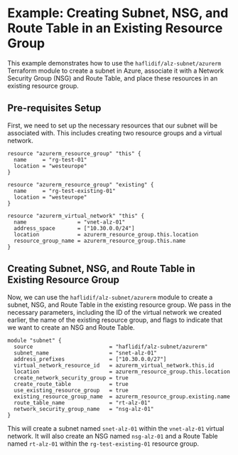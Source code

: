 # Example: Creating Subnet, NSG, and Route Table in an Existing Resource Group

This example demonstrates how to use the `haflidif/alz-subnet/azurerm` Terraform module to create a subnet in Azure, associate it with a Network Security Group (NSG) and Route Table, and place these resources in an existing resource group.

## Pre-requisites Setup

First, we need to set up the necessary resources that our subnet will be associated with. This includes creating two resource groups and a virtual network.

```hcl
resource "azurerm_resource_group" "this" {
  name     = "rg-test-01"
  location = "westeurope"
}

resource "azurerm_resource_group" "existing" {
  name     = "rg-test-existing-01"
  location = "westeurope"  
}

resource "azurerm_virtual_network" "this" {
  name                = "vnet-alz-01"
  address_space       = ["10.30.0.0/24"]
  location            = azurerm_resource_group.this.location
  resource_group_name = azurerm_resource_group.this.name
}
```

## Creating Subnet, NSG, and Route Table in Existing Resource Group
Now, we can use the `haflidif/alz-subnet/azurerm` module to create a subnet, NSG, and Route Table in the existing resource group. We pass in the necessary parameters, including the ID of the virtual network we created earlier, the name of the existing resource group, and flags to indicate that we want to create an NSG and Route Table.
```hcl
module "subnet" {
  source                        = "haflidif/alz-subnet/azurerm"
  subnet_name                   = "snet-alz-01"
  address_prefixes              = ["10.30.0.0/27"]
  virtual_network_resource_id   = azurerm_virtual_network.this.id
  location                      = azurerm_resource_group.this.location
  create_network_security_group = true
  create_route_table            = true
  use_existing_resource_group   = true
  existing_resource_group_name  = azurerm_resource_group.existing.name
  route_table_name              = "rt-alz-01"
  network_security_group_name   = "nsg-alz-01"
}
```
This will create a subnet named `snet-alz-01` within the `vnet-alz-01` virtual network. It will also create an NSG named `nsg-alz-01` and a Route Table named `rt-alz-01` within the `rg-test-existing-01` resource group.